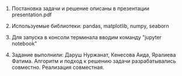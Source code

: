 1) Постановка задачи и решение описаны в презентации presentation.pdf

2) Используемые библиотеки: pandas, matplotlib, numpy, seaborn

3) Для запуска в консоли терминала вводим команду "jupyter notebook"

4) Задание выполнили: Даруш Нуржанат, Кенесова Аида, Яралиева Фатима.
   Алгоритм и подход к решению задачи разрабатывались совместно. Реализация совместная.
